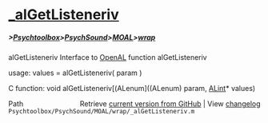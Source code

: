 # [_alGetListeneriv](_alGetListeneriv)
##### >[Psychtoolbox](Psychtoolbox)>[PsychSound](PsychSound)>[MOAL](MOAL)>[wrap](wrap)

alGetListeneriv  Interface to [OpenAL](OpenAL) function alGetListeneriv  
  
usage:  values = alGetListeneriv( param )  
  
C function:  void alGetListeneriv[(ALenum]((ALenum) param, [ALint](ALint)\* values)  




<div class="code_header" style="text-align:right;">
  <span style="float:left;">Path&nbsp;&nbsp;</span> <span class="counter">Retrieve <a href=
  "https://raw.github.com/Psychtoolbox-3/Psychtoolbox-3/beta/Psychtoolbox/PsychSound/MOAL/wrap/_alGetListeneriv.m">current version from GitHub</a> | View <a href=
  "https://github.com/Psychtoolbox-3/Psychtoolbox-3/commits/beta/Psychtoolbox/PsychSound/MOAL/wrap/_alGetListeneriv.m">changelog</a></span>
</div>
<div class="code">
  <code>Psychtoolbox/PsychSound/MOAL/wrap/_alGetListeneriv.m</code>
</div>


